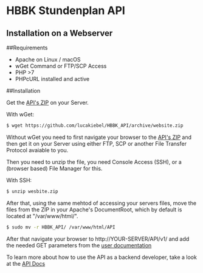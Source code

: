 # HBBK Stundenplan API
## Installation on a Webserver

##Requirements
 - Apache on Linux / macOS
 - wGet Command or FTP/SCP Access
 - PHP >7
 - PHPcURL installed and active
 
##Installation

Get the [API's ZIP](https://github.com/lucakiebel/HBBK_API/archive/website.zip) on your Server.

With wGet:
```sh
$ wget https://github.com/lucakiebel/HBBK_API/archive/website.zip
```
Without wGet you need to first navigate your browser to the [API's ZIP](https://github.com/lucakiebel/HBBK_API/website.zip) and then get it on your Server using either FTP, SCP or another File Transfer Protocol avaiable to you.

Then you need to unzip the file, you need Console Access (SSH), or a (browser based) File Manager for this.

With SSH:
```sh
$ unzip wesbite.zip
```

After that, using the same mehtod of accessing your servers files, move the files from the ZIP in your Apache's DocumentRoot, which by default is located at "/var/www/html/".

```sh
$ sudo mv -r HBBK_API/ /var/www/html/API
```

After that navigate your browser to http://YOUR-SERVER/API/v1/ and add the needed GET parameters from the [user documentation](https://github.com/lucakiebel/HBBK_API/blob/master/README.md)

To learn more about how to use the API as a backend developer, take a look at the [API Docs](https://hbbk.radon.cloud/v1/docs/API/)
